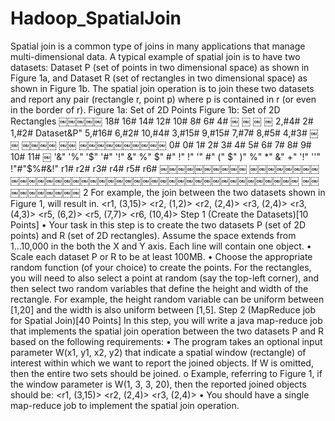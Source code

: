 # Hadoop_SpatialJoin

Spatial join is a common type of joins in many applications that manage multi-dimensional data. A typical example of spatial join is to have two datasets: Dataset P (set of points in two dimensional space) as shown in Figure 1a, and Dataset R (set of rectangles in two dimensional space) as shown in Figure 1b. The spatial join operation is to join these two datasets and report any pair (rectangle r, point p) where p is contained in r (or even in the border of r).
Figure 1a: Set of 2D Points
Figure 1b: Set of 2D Rectangles
￼￼￼￼￼
18# 16# 14# 12# 10#
8#
6#
4# ￼ ￼ ￼ ￼ 2,#4#
2# 1,#2#
Dataset&P" 5,#16#
6,#2#
10,#4#
3,#15#
9,#15#
7,#7#
8,#5#
4,#3#
￼￼
￼￼￼￼
￼￼
￼￼￼￼￼￼￼￼￼￼
0#
0# 1# 2# 3# 4# 5# 6# 7# 8# 9# 10# 11#
￼
'&" '%" '$" '#" '!"
&" %" $" #" !"
!" '" #" (" $" )" %" *" &" +" '!" ''"
!"#"$%#&!"
r1#
r2#
r3#
r4#
r5#
r6#
￼￼￼￼￼￼￼￼￼￼
￼￼￼￼￼￼￼￼￼￼￼￼￼￼￼￼￼￼￼￼￼￼￼￼￼￼￼￼￼￼￼￼￼￼￼￼￼￼￼￼￼
￼￼￼￼￼￼￼￼￼￼
2
For example, the join between the two datasets shown in Figure 1, will result in.
<r1, (3,15)> <r2, (1,2)> <r2, (2,4)> <r3, (2,4)> <r3, (4,3)> <r5, (6,2)> <r5, (7,7)> <r6, (10,4)>
Step 1 (Create the Datasets)[10 Points]
• Your task in this step is to create the two datasets P (set of 2D points) and R (set of 2D rectangles). Assume the space extends from 1...10,000 in the both the X and Y axis. Each line will contain one object.
• Scale each dataset P or R to be at least 100MB.
• Choose the appropriate random function (of your choice) to create the points. For the rectangles, you
will need to also select a point at random (say the top-left corner), and then select two random variables that define the height and width of the rectangle. For example, the height random variable can be uniform between [1,20] and the width is also uniform between [1,5].
Step 2 (MapReduce job for Spatial Join)[40 Points]
In this step, you will write a java map-reduce job that implements the spatial join operation between the two datasets P and R based on the following requirements:
• The program takes an optional input parameter W(x1, y1, x2, y2) that indicate a spatial window
(rectangle) of interest within which we want to report the joined objects. If W is omitted, then the entire two sets should be joined.
o Example, referring to Figure 1, if the window parameter is W(1, 3, 3, 20), then the reported joined objects should be:
<r1, (3,15)> <r2, (2,4)> <r3, (2,4)>
• You should have a single map-reduce job to implement the spatial join operation.
